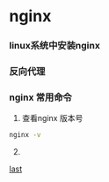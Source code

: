 # nginx 
### linux系统中安装nginx



### 反向代理


### nginx 常用命令
1. 查看nginx 版本号

```bash
nginx -v 
```
2. 
[last](https://www.bilibili.com/video/BV1zJ411w7SV/?spm_id_from=333.337.search-card.all.click&vd_source=e38cd951f2ee7bda48ec574f4e9ba363)
